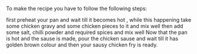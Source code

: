 To make the recipe you have to follow the following steps:

first preheat your pan and wait till it becomes hot ,
while this happening take some chicken gravy and some chicken pieces to it and mix well
then add some salt, chilli powder and required spices and mix well
Now that the pan is hot and the sause is made, pour the chicken sause and wait till it 
has golden brown colour and then your sausy chicken fry is ready.